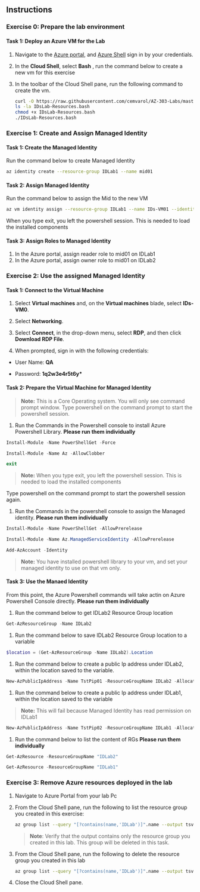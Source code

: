 ## Instructions

### Exercise 0: Prepare the lab environment


#### Task 1: Deploy an Azure VM for the Lab
1. Navigate to the [Azure portal](https://portal.azure.com), and  [Azure Shell](https://shell.azure.com)   sign in by your credentials.
1. In the **Cloud Shell**, select  **Bash** , run the command below to create a new vm for this exercise
3.	In the toolbar of the Cloud Shell pane, run the following command to create the vm.


      ```sh
      curl -O https://raw.githubusercontent.com/cemvarol/AZ-303-Labs/master/IDsLab/IDsLab-Resources.bash
      ls -la IDsLab-Resources.bash
      chmod +x IDsLab-Resources.bash
      ./IDsLab-Resources.bash
      ```
      
### Exercise 1: Create and Assign Managed Identity       
      
#### Task 1: Create the Managed Identity

Run the command below to create Managed Identity

```sh
az identity create --resource-group IDLab1 --name mid01
```

#### Task 2: Assign Managed Identity

Run the command below to assign the Mid to the new VM

```sh
az vm identity assign --resource-group IDLab1 --name IDs-VM01 --identities mid01
```


When you type exit, you left the powershell session. This is needed to load the installed components
#### Task 3: Assign Roles to Managed Identity

1.	In the Azure portal, assign reader role to mid01 on IDLab1
2.	In the Azure portal, assign owner role to mid01 on IDLab2


### Exercise 2: Use the assigned Managed Identity


#### Task 1: Connect to the Virtual Machine

1.  Select **Virtual machines** and, on the **Virtual machines** blade,
    select **IDs-VM0**.

2.  Select **Networking**.

3.  Select **Connect**, in the drop-down menu, select **RDP**, and then
    click **Download RDP File**.

4.  When prompted, sign in with the following credentials:

-   User Name: **QA**

-   Password: **1q2w3e4r5t6y\***


#### Task 2: Prepare the Virtual Machine for Managed Identity
   >**Note:** This is a Core Operating system. You will only see command prompt window. Type powershell on the command prompt to start the powershell session.

1. Run the Commands in the  Powershell console to install Azure Powershell Library. **Please run them individually**

```powershell
Install-Module -Name PowerShellGet -Force
```
```powershell
Install-Module -Name Az -AllowClobber
```
```powershell
exit
```
   >**Note:** When you type exit, you left the powershell session. This is needed to load the installed components
   
   
Type powershell on the command prompt to start the powershell session again.

1. Run the Commands in the powershell console to assign the Managed identity. **Please run them individually**

```powershell
Install-Module -Name PowerShellGet -AllowPrerelease
```

```powershell
Install-Module -Name Az.ManagedServiceIdentity -AllowPrerelease
```

```powershell
Add-AzAccount -Identity
```


>**Note:** You have installed powershell library to your vm, and set your managed identity to use on that vm only.

#### Task 3: Use the Manaed Identity

From this point, the Azure Powershell commands will take actin on Azure Powershell Console directly. **Please run them individually**

1. Run the command below to get IDLab2 Resource Group location

```powershell
Get-AzResourceGroup -Name IDLab2
```

1. Run the command below to save IDLab2 Resource Group location to a variable

```powershell
$location = (Get-AzResourceGroup -Name IDLab2).Location
```

1. Run the command below to create a public Ip address under IDLab2, within the location saved to the variable. 

```powershell
New-AzPublicIpAddress -Name TstPip01 -ResourceGroupName IDLab2 -AllocationMethod Dynamic -Location $location
```

1. Run the command below to create a public Ip address under IDLab1, within the location saved to the variable
>**Note:** This will fail because Managed Identity has read permission on IDLab1

```powershell
New-AzPublicIpAddress -Name TstPip02 -ResourceGroupName IDLab1 -AllocationMethod Dynamic -Location $location
```

1. Run the command below to list the content of RGs **Please run them individually**

```powershell
Get-AzResource -ResourceGroupName "IDLab2"
```

```powershell
Get-AzResource -ResourceGroupName "IDLab1"
```


### Exercise 3: Remove Azure resources deployed in the lab


1. Navigate to Azure Portal from your lab Pc
1. From the Cloud Shell pane, run the following to list the resource group you created in this exercise:

   ```sh
   az group list --query "[?contains(name,'IDLab')]".name --output tsv
   ```

    > **Note**: Verify that the output contains only the resource group you created in this lab. This group will be deleted in this task.

1. From the Cloud Shell pane, run the following to delete the resource group you created in this lab

   ```sh
   az group list --query "[?contains(name,'IDLab')]".name --output tsv | xargs -L1 bash -c 'az group delete --name $0 --no-wait --yes'
   ```

1. Close the Cloud Shell pane.

